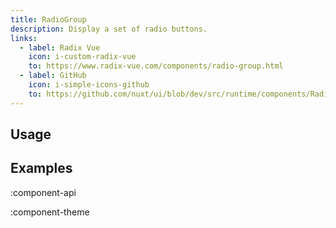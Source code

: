 ```yaml
---
title: RadioGroup
description: Display a set of radio buttons.
links:
  - label: Radix Vue
    icon: i-custom-radix-vue
    to: https://www.radix-vue.com/components/radio-group.html
  - label: GitHub
    icon: i-simple-icons-github
    to: https://github.com/nuxt/ui/blob/dev/src/runtime/components/RadioGroup.vue
---
```


## Usage

## Examples

:component-api

:component-theme
